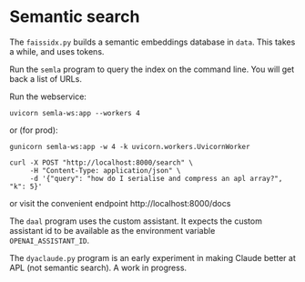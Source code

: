# Semantic search

The `faissidx.py` builds a semantic embeddings database in `data`. This takes a while, and uses tokens.

Run the `semla` program to query the index on the command line. You will get back a list of URLs.

Run the webservice:

```
uvicorn semla-ws:app --workers 4
```

or (for prod):

```
gunicorn semla-ws:app -w 4 -k uvicorn.workers.UvicornWorker
```

```
curl -X POST "http://localhost:8000/search" \
     -H "Content-Type: application/json" \
     -d '{"query": "how do I serialise and compress an apl array?", "k": 5}'
```

or visit the convenient endpoint http://localhost:8000/docs

The `daal` program uses the custom assistant. It expects the custom assistant id to be available as the environment variable `OPENAI_ASSISTANT_ID`.

The `dyaclaude.py` program is an early experiment in making Claude better at APL (not semantic search). A work in progress.

